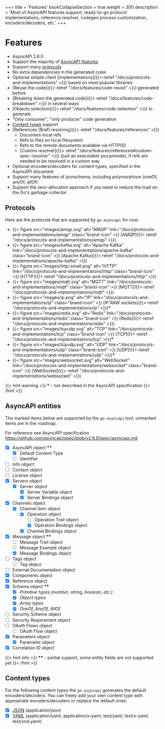 +++
title = 'Features'
bookCollapseSection = true
weight = 300
description = 'Most of AsyncAPI features support, ready-to-go protocol implementations, reference resolver, codegen process customization, encoders/decoders, etc.'
+++

# Features

- AsyncAPI 2.6.0
- Support the majority of [AsyncAPI features](#asyncapi-entities)
- Support many [protocols](#protocols)
- No extra dependencies in the generated code
- Optional simple client [implementations]({{< relref "/docs/protocols-and-implementations" >}}) based on most 
  popular libraries
- [Reuse the code]({{< relref "/docs/features/code-reuse" >}}) generated before
- [Breaking down the generated code]({{< relref "/docs/features/code-breakdown" >}}) in several ways
- [Objects selection]({{< relref "/docs/features/code-selection" >}}) to generate
- "Only consumer", "only producer" code generation
- [Content types](#content-types) support
- [References ($ref) resolving]({{< relref "/docs/features/references" >}})
    - Document-local refs
    - Refs to files on local filesystem
    - Refs to the remote documents available via HTTP(S)
    - [Custom resolver]({{< relref "/docs/features/references#custom-spec-resolver" >}}) (just an executable you provide), if refs are needed to be resolved in a custom way
- Optional encoders/decoders for content types, specified in the AsyncAPI document
- Support many features of jsonschema, including polymorphism (oneOf, anyOf, allOf)
- Support the zero-allocation approach if you need to reduce the load on the Go's garbage collector


## Protocols

Here are the protocols that are supported by `go-asyncapi` for now:

- {{< figure src="images/amqp.svg" alt="AMQP" link="/docs/protocols-and-implementations/amqp" class="brand-icon" >}} [AMQP]({{< relref "/docs/protocols-and-implementations/amqp" >}})
- {{< figure src="images/kafka.svg" alt="Apache Kafka" link="/docs/protocols-and-implementations/apache-kafka" class="brand-icon" >}} [Apache Kafka]({{< relref "/docs/protocols-and-implementations/apache-kafka" >}})
- {{< figure src="images/http-small.png" alt="HTTP" link="/docs/protocols-and-implementations/http" class="brand-icon" >}} [HTTP]({{< relref "/docs/protocols-and-implementations/http" >}})
- {{< figure src="images/mqtt.svg" alt="MQTT" link="/docs/protocols-and-implementations/mqtt" class="brand-icon" >}} [MQTT]({{< relref "/docs/protocols-and-implementations/mqtt" >}})
- {{< figure src="images/ip.png" alt="IP" link="/docs/protocols-and-implementations/ip" class="brand-icon" >}} [IP RAW sockets]({{< relref "/docs/protocols-and-implementations/ip" >}})**&ast;**
- {{< figure src="images/redis.svg" alt="Redis" link="/docs/protocols-and-implementations/redis" class="brand-icon" >}} [Redis]({{< relref "/docs/protocols-and-implementations/redis" >}})
- {{< figure src="images/tcpudp.svg" alt="TCP" link="/docs/protocols-and-implementations/tcp" class="brand-icon" >}} [TCP]({{< relref "/docs/protocols-and-implementations/tcp" >}})**&ast;**
- {{< figure src="images/tcpudp.svg" alt="UDP" link="/docs/protocols-and-implementations/udp" class="brand-icon" >}} [UDP]({{< relref "/docs/protocols-and-implementations/udp" >}})**&ast;**
- {{< figure src="images/websocket.svg" alt="WebSocket" link="/docs/protocols-and-implementations/websocket" class="brand-icon" >}} [WebSocket]({{< relref "/docs/protocols-and-implementations/websocket" >}})

{{< hint warning >}}
**&ast;** - not described in the AsyncAPI specification
{{< /hint >}}

## AsyncAPI entities

The marked items below are supported by the `go-asyncapi` tool, unmarked items are in the roadmap.

For reference see AsyncAPI specification https://github.com/asyncapi/spec/blob/v2.6.0/spec/asyncapi.md

- [x] AsyncAPI object **&ast;&ast;**
    - [x] Default Content Type
    - [ ] Identifier
- [ ] Info object
- [ ] Contact object
- [ ] License object
- [x] Servers object
    - [x] Server object
        - [x] Server Variable object
        - [x] Server Bindings object
- [x] Channels object
    - [x] Channel item object
        - [x] Operation object
            - [ ] Operation Trait object
            - [x] Operation Bindings object
        - [x] Channel Bindings object
- [x] Message object **&ast;&ast;**
    - [ ] Message Trait object
    - [ ] Message Example object
    - [x] Message Bindings object
- [ ] Tags object
    - [ ] Tag object
- [ ] External Documentation object
- [x] Components object
- [x] Reference object
- [x] Schema object **&ast;&ast;**
    - [x] _Primitive types (number, string, boolean, etc.)_
    - [x] _Object types_
    - [x] _Array types_
    - [x] _OneOf, AnyOf, AllOf_
- [ ] Security Scheme object
- [ ] Security Requirement object
- [ ] OAuth Flows object
    - [ ] OAuth Flow object
- [x] Parameters object
    - [x] Parameter object
- [x] Correlation ID object

{{< hint info >}}
**&ast;&ast;** - partial support, some entity fields are not supported yet
{{< /hint >}}

## Content types

For the following content types the `go-asyncapi` generates the default encoders/decoders. You can freely add your 
own content type with appropriate encoders/decoders or replace the default ones.

- [x] [JSON](https://pkg.go.dev/encoding/json) (application/json)
- [x] [YAML](https://gopkg.in/yaml.v3) (application/yaml, application/x-yaml, text/yaml, text/x-yaml, text/vnd.yaml)
